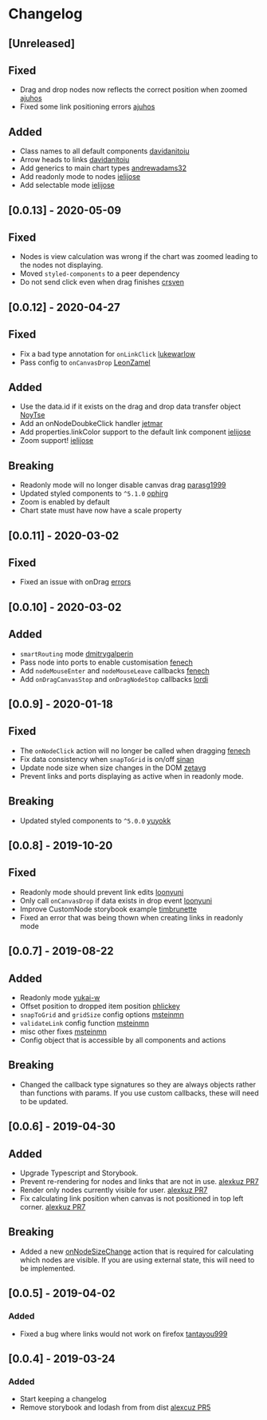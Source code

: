 # Changelog

## [Unreleased]

## Fixed

- Drag and drop nodes now reflects the correct position when zoomed [ajuhos](https://github.com/MrBlenny/react-flow-chart/pull/152)
- Fixed some link positioning errors [ajuhos ](https://github.com/MrBlenny/react-flow-chart/pull/162/)

## Added

- Class names to all default components [davidanitoiu](https://github.com/MrBlenny/react-flow-chart/pull/144)
- Arrow heads to links [davidanitoiu](https://github.com/MrBlenny/react-flow-chart/pull/145)
- Add generics to main chart types [andrewadams32](https://github.com/MrBlenny/react-flow-chart/pull/151)
- Add readonly mode to nodes [ielijose](https://github.com/MrBlenny/react-flow-chart/pull/155)
- Add selectable mode [ielijose](https://github.com/MrBlenny/react-flow-chart/pull/156)

## [0.0.13] - 2020-05-09

## Fixed

- Nodes is view calculation was wrong if the chart was zoomed leading to the nodes not displaying.
- Moved `styled-components` to a peer dependency
- Do not send click even when drag finishes [crsven](https://github.com/MrBlenny/react-flow-chart/pull/132)

## [0.0.12] - 2020-04-27

## Fixed

- Fix a bad type annotation for `onLinkClick` [lukewarlow](https://github.com/MrBlenny/react-flow-chart/pull/107)
- Pass config to `onCanvasDrop` [LeonZamel](https://github.com/MrBlenny/react-flow-chart/pull/111)

## Added

- Use the data.id if it exists on the drag and drop data transfer object [NoyTse](https://github.com/MrBlenny/react-flow-chart/pull/96)
- Add an onNodeDoubkeClick handler [jetmar](https://github.com/MrBlenny/react-flow-chart/pull/99)
- Add properties.linkColor support to the default link component [ielijose](https://github.com/MrBlenny/react-flow-chart/pull/103)
- Zoom support! [ielijose](https://github.com/MrBlenny/react-flow-chart/pull/125)

## Breaking

- Readonly mode will no longer disable canvas drag [parasg1999](https://github.com/MrBlenny/react-flow-chart/pull/112)
- Updated styled components to `^5.1.0` [ophirg](https://github.com/MrBlenny/react-flow-chart/pull/118)
- Zoom is enabled by default
- Chart state must have now have a scale property

## [0.0.11] - 2020-03-02

## Fixed

- Fixed an issue with onDrag [errors](https://github.com/MrBlenny/react-flow-chart/pull/88#issuecomment-593213248)

## [0.0.10] - 2020-03-02

## Added

- `smartRouting` mode [dmitrygalperin](https://github.com/MrBlenny/react-flow-chart/pull/89)
- Pass node into ports to enable customisation [fenech](https://github.com/MrBlenny/react-flow-chart/pull/85)
- Add `nodeMouseEnter` and `nodeMouseLeave` callbacks [fenech](https://github.com/MrBlenny/react-flow-chart/pull/84)
- Add `onDragCanvasStop` and `onDragNodeStop` callbacks [lordi](https://github.com/MrBlenny/react-flow-chart/pull/88)

## [0.0.9] - 2020-01-18

## Fixed

- The `onNodeClick` action will no longer be called when dragging [fenech](https://github.com/MrBlenny/react-flow-chart/pull/78/files)
- Fix data consistency when `snapToGrid` is on/off [sinan](https://github.com/MrBlenny/react-flow-chart/pull/72)
- Update node size when size changes in the DOM [zetavg](https://github.com/MrBlenny/react-flow-chart/pull/71)
- Prevent links and ports displaying as active when in readonly mode.

## Breaking

- Updated styled components to `^5.0.0` [yuyokk](https://github.com/MrBlenny/react-flow-chart/pull/76/files)

## [0.0.8] - 2019-10-20

## Fixed

- Readonly mode should prevent link edits [loonyuni](https://github.com/MrBlenny/react-flow-chart/pull/45)
- Only call `onCanvasDrop` if data exists in drop event [loonyuni](https://github.com/MrBlenny/react-flow-chart/pull/51)
- Improve CustomNode storybook example [timbrunette](https://github.com/MrBlenny/react-flow-chart/pulls)
- Fixed an error that was being thown when creating links in readonly mode

## [0.0.7] - 2019-08-22

## Added

- Readonly mode [yukai-w](https://github.com/MrBlenny/react-flow-chart/pull/39)
- Offset position to dropped item position [phlickey](https://github.com/MrBlenny/react-flow-chart/pull/34)
- `snapToGrid` and `gridSize` config options [msteinmn](https://github.com/MrBlenny/react-flow-chart/pull/23)
- `validateLink` config function [msteinmn](https://github.com/MrBlenny/react-flow-chart/pull/23)
- misc other fixes [msteinmn](https://github.com/MrBlenny/react-flow-chart/pull/23)
- Config object that is accessible by all components and actions

## Breaking

- Changed the callback type signatures so they are always objects rather than functions with params. If you use custom callbacks, these will need to be updated.


## [0.0.6] - 2019-04-30

## Added

- Upgrade Typescript and Storybook.
- Prevent re-rendering for nodes and links that are not in use. [alexkuz PR7](https://github.com/MrBlenny/react-flow-chart/pull/7)
- Render only nodes currently visible for user. [alexkuz PR7](https://github.com/MrBlenny/react-flow-chart/pull/7)
- Fix calculating link position when canvas is not positioned in top left corner. [alexkuz PR7](https://github.com/MrBlenny/react-flow-chart/pull/7)

## Breaking

- Added a new [onNodeSizeChange](https://github.com/MrBlenny/react-flow-chart/pull/7/files#diff-5a121158d13f502e78c5c29411f54269R141) action that is required for calculating which nodes are visible. If you are using external state, this will need to be implemented.

## [0.0.5] - 2019-04-02

### Added

- Fixed a bug where links would not work on firefox [tantayou999](https://github.com/MrBlenny/react-flow-chart/issues/12)

## [0.0.4] - 2019-03-24

### Added

- Start keeping a changelog
- Remove storybook and lodash from from dist [alexcuz PR5](https://github.com/MrBlenny/react-flow-chart/pull/5)
